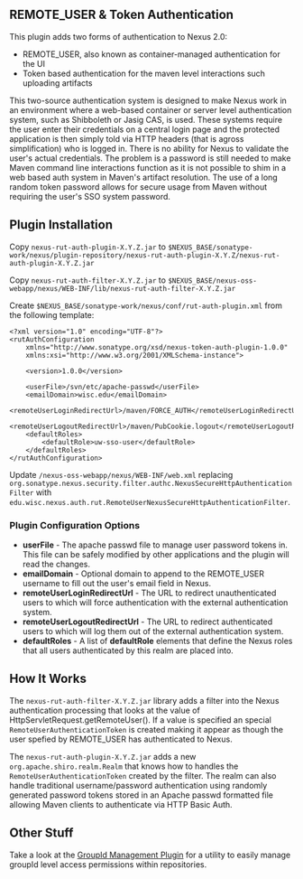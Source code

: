 ## REMOTE_USER & Token Authentication
This plugin adds two forms of authentication to Nexus 2.0:

- REMOTE_USER, also known as container-managed authentication for the UI
- Token based authentication for the maven level interactions such uploading artifacts

This two-source authentication system is designed to make Nexus work in an environment where a web-based container or server level authentication system, such as Shibboleth or Jasig CAS, is used. These systems require the user enter their credentials on a central login page and the protected application is then simply told via HTTP headers (that is agross simplification) who is logged in. There is no ability for Nexus to validate the user's actual credentials. The problem is a password is still needed to make Maven command line interactions function as it is not possible to shim in a web based auth system in Maven's artifact resolution. The use of a long random token password allows for secure usage from Maven without requiring the user's SSO system password.

## Plugin Installation
Copy `nexus-rut-auth-plugin-X.Y.Z.jar` to `$NEXUS_BASE/sonatype-work/nexus/plugin-repository/nexus-rut-auth-plugin-X.Y.Z/nexus-rut-auth-plugin-X.Y.Z.jar`

Copy `nexus-rut-auth-filter-X.Y.Z.jar` to `$NEXUS_BASE/nexus-oss-webapp/nexus/WEB-INF/lib/nexus-rut-auth-filter-X.Y.Z.jar`

Create `$NEXUS_BASE/sonatype-work/nexus/conf/rut-auth-plugin.xml` from the following template:

    <?xml version="1.0" encoding="UTF-8"?> 
    <rutAuthConfiguration  
        xmlns="http://www.sonatype.org/xsd/nexus-token-auth-plugin-1.0.0"
        xmlns:xsi="http://www.w3.org/2001/XMLSchema-instance"> 
          
        <version>1.0.0</version> 
          
        <userFile>/svn/etc/apache-passwd</userFile> 
        <emailDomain>wisc.edu</emailDomain> 
        <remoteUserLoginRedirectUrl>/maven/FORCE_AUTH</remoteUserLoginRedirectUrl>
        <remoteUserLogoutRedirectUrl>/maven/PubCookie.logout</remoteUserLogoutRedirectUrl>
        <defaultRoles> 
            <defaultRole>uw-sso-user</defaultRole> 
        </defaultRoles> 
    </rutAuthConfiguration>

Update `/nexus-oss-webapp/nexus/WEB-INF/web.xml` replacing `org.sonatype.nexus.security.filter.authc.NexusSecureHttpAuthenticationFilter` with `edu.wisc.nexus.auth.rut.RemoteUserNexusSecureHttpAuthenticationFilter`.

### Plugin Configuration Options

 - **userFile** - The apache passwd file to manage user password tokens in. This file can be safely modified by other applications and the plugin will read the changes.
 - **emailDomain** - Optional domain to append to the REMOTE_USER username to fill out the user's email field in Nexus.
 - **remoteUserLoginRedirectUrl** - The URL to redirect unauthenticated users to which will force authentication with the external authentication system.
 - **remoteUserLogoutRedirectUrl** - The URL to redirect authenticated users to which will log them out of the external authentication system.
 - **defaultRoles** - A list of **defaultRole** elements that define the Nexus roles that all users authenticated by this realm are placed into.

## How It Works
The `nexus-rut-auth-filter-X.Y.Z.jar` library adds a filter into the Nexus authentication processing that looks at the value of HttpServletRequest.getRemoteUser(). If a value is specified an special `RemoteUserAuthenticationToken` is created making it appear as though the user spefied by REMOTE_USER has authenticated to Nexus.

The `nexus-rut-auth-plugin-X.Y.Z.jar` adds a new `org.apache.shiro.realm.Realm` that knows how to handles the `RemoteUserAuthenticationToken` created by the filter. The realm can also handle traditional username/password authentication using randomly generated password tokens stored in an Apache passwd formatted file allowing Maven clients to authenticate via HTTP Basic Auth.

## Other Stuff
Take a look at the [GroupId Management Plugin](https://github.com/UW-Madison-DoIT/nexus-groupid-management-plugin) for a utility to easily manage groupId level access permissions within repositories.

